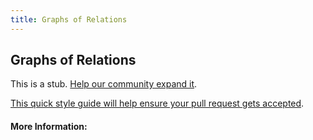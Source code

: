 ```yaml
---
title: Graphs of Relations
---
```


## Graphs of Relations

This is a stub. [Help our community expand it](https://github.com/freecodecamp/guides/tree/master/src/pages/articles/math/relations/graphs-of-relations/index.md).

[This quick style guide will help ensure your pull request gets accepted](https://github.com/freeCodeCamp/guides/blob/master/README.md).

<!-- The article goes here, in GitHub-flavored Markdown. Feel free to add YouTube videos, images, and CodePen/JSBin embeds  -->

#### More Information:
<!-- Please add any articles you think might be helpful to read before writing the article -->


